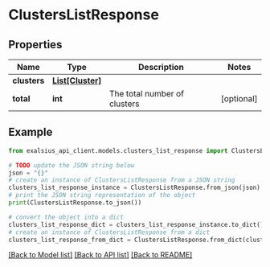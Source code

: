# ClustersListResponse


## Properties

Name | Type | Description | Notes
------------ | ------------- | ------------- | -------------
**clusters** | [**List[Cluster]**](Cluster.md) |  | 
**total** | **int** | The total number of clusters | [optional] 

## Example

```python
from exalsius_api_client.models.clusters_list_response import ClustersListResponse

# TODO update the JSON string below
json = "{}"
# create an instance of ClustersListResponse from a JSON string
clusters_list_response_instance = ClustersListResponse.from_json(json)
# print the JSON string representation of the object
print(ClustersListResponse.to_json())

# convert the object into a dict
clusters_list_response_dict = clusters_list_response_instance.to_dict()
# create an instance of ClustersListResponse from a dict
clusters_list_response_from_dict = ClustersListResponse.from_dict(clusters_list_response_dict)
```
[[Back to Model list]](../README.md#documentation-for-models) [[Back to API list]](../README.md#documentation-for-api-endpoints) [[Back to README]](../README.md)


